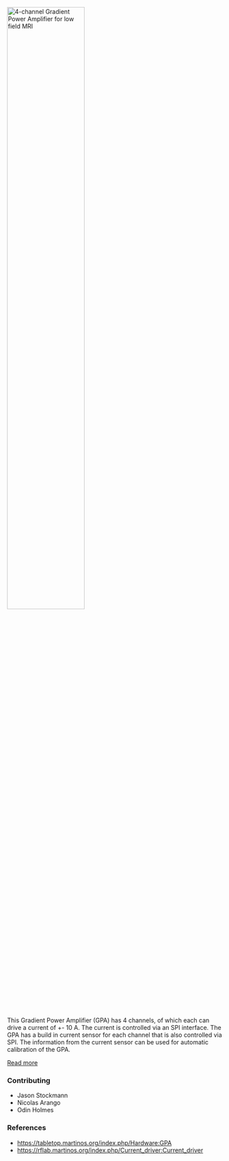 <img alt="4-channel Gradient Power Amplifier for low field MRI" class="right" style="width: 60%" src="https://github.com/menkueclab/GPA-FHDO/blob/master/documentation/GPA%20PCB%201.2.jpg" />

This Gradient Power Amplifier (GPA) has 4 channels, of which each can drive a current of +- 10 A. The current is controlled via an SPI interface. The GPA has a build in current sensor for each channel that is also controlled via SPI. The information from the current sensor can be used for automatic calibration of the GPA.

[Read more](https://github.com/menkueclab/GPA-FHDO/wiki)

### Contributing

  * Jason Stockmann
  * Nicolas Arango
  * Odin Holmes

### References

  * https://tabletop.martinos.org/index.php/Hardware:GPA
  * https://rflab.martinos.org/index.php/Current_driver:Current_driver
